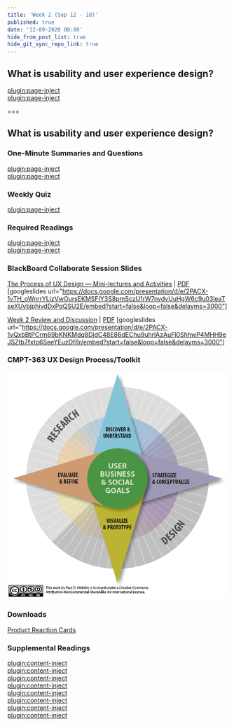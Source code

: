```yaml
---
title: 'Week 2 (Sep 12 - 18)'
published: true
date: '12-09-2020 00:00'
hide_from_post_list: true
hide_git_sync_repo_link: true
---
```


## What is usability and user experience design?

[plugin:page-inject](../../weekly-readings/week-02-1?template=partials/embedlycardlinkonly)  
[plugin:page-inject](../../weekly-readings/week-02-2?template=partials/embedlycardlinkonly)  

===

## **What is usability and user experience design?**

### One-Minute Summaries and Questions  
[plugin:page-inject](../../canvaslms-assignments/one-minute-summaries/week-02-1)  
[plugin:page-inject](../../canvaslms-assignments/one-minute-summaries/week-02-2)  

### Weekly Quiz
[plugin:page-inject](../../canvaslms-assignments/weekly-review-quizzes/week-02)

### Required Readings  
[plugin:page-inject](../../weekly-readings/week-02-1)  
[plugin:page-inject](../../weekly-readings/week-02-2)  

### BlackBoard Collaborate Session Slides
[The Process of UX Design — Mini-lectures and Activities](https://docs.google.com/presentation/d/e/2PACX-1vTH_oWnrrYLizVwOursEKMSFIY3S8pmSczU1rW7nydvUuHgW6c9u03leaTseXUybjphivdDxPqQSU2E/pub?start=false&loop=false&delayms=3000) | [PDF](https://canvas.sfu.ca/courses/56304/files/folder/Downloads/Slides%20PDFs/Mini-Lectures%20and%20Activities/Week-02)
[googleslides url="https://docs.google.com/presentation/d/e/2PACX-1vTH_oWnrrYLizVwOursEKMSFIY3S8pmSczU1rW7nydvUuHgW6c9u03leaTseXUybjphivdDxPqQSU2E/embed?start=false&loop=false&delayms=3000"]

[Week 2 Review and Discussion](https://docs.google.com/presentation/d/e/2PACX-1vQxbBtPCrm69bKNKMdq8DjdC48E86dEChu9uhrlAzAuFl0ShhwP4MHH9eJSZtb7fxto6SeeYEuzDf8r/pub?start=false&loop=false&delayms=3000)  | [PDF](https://canvas.sfu.ca/courses/56304/files/folder/Downloads/Slides%20PDFs/Review%20and%20Discussion/Week-07)
[googleslides url="https://docs.google.com/presentation/d/e/2PACX-1vQxbBtPCrm69bKNKMdq8DjdC48E86dEChu9uhrlAzAuFl0ShhwP4MHH9eJSZtb7fxto6SeeYEuzDf8r/embed?start=false&loop=false&delayms=3000"]

### CMPT-363 UX Design Process/Toolkit
![CMPT-363 UX Design Process/Toolkit Diagram](ux-toolkit-8-no-numbers.png)

### Downloads
[Product Reaction Cards](https://canvas.sfu.ca/courses/56304/files/folder/Downloads/Product%20Reaction%20Cards)  

### Supplemental Readings  
[plugin:content-inject](../../ux-techniques-guide/what-is-usability-and-user-experience-design/agile-ux)  
[plugin:content-inject](../../ux-techniques-guide/what-is-usability-and-user-experience-design/design-ethics)  
[plugin:content-inject](../../ux-techniques-guide/what-is-usability-and-user-experience-design/lean-ux)  
[plugin:content-inject](../../ux-techniques-guide/what-is-the-practice-of-multidevice-interaction-design/problem-statements)  
[plugin:content-inject](../../ux-techniques-guide/what-is-usability-and-user-experience-design/scenario-based-design)  
[plugin:content-inject](../../ux-techniques-guide/what-is-usability-and-user-experience-design/usability)  
[plugin:content-inject](../../ux-techniques-guide/what-is-usability-and-user-experience-design/user-centered-design)   
[plugin:content-inject](../../ux-techniques-guide/what-is-usability-and-user-experience-design/user-experience-design)  

